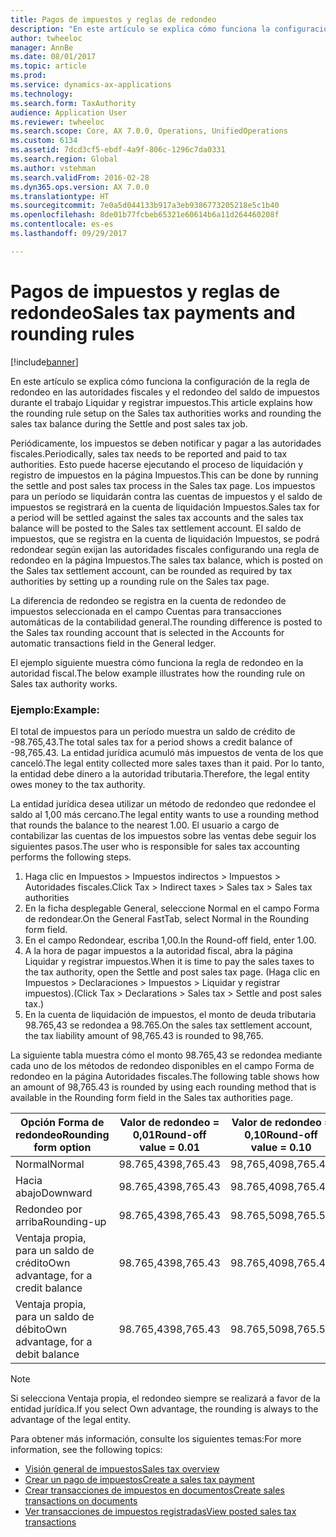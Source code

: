 ```yaml
---
title: Pagos de impuestos y reglas de redondeo
description: "En este artículo se explica cómo funciona la configuración de la regla de redondeo en las autoridades fiscales y el redondeo del saldo de impuestos durante el trabajo Liquidar y registrar impuestos."
author: twheeloc
manager: AnnBe
ms.date: 08/01/2017
ms.topic: article
ms.prod: 
ms.service: dynamics-ax-applications
ms.technology: 
ms.search.form: TaxAuthority
audience: Application User
ms.reviewer: twheeloc
ms.search.scope: Core, AX 7.0.0, Operations, UnifiedOperations
ms.custom: 6134
ms.assetid: 7dcd3cf5-ebdf-4a9f-806c-1296c7da0331
ms.search.region: Global
ms.author: vstehman
ms.search.validFrom: 2016-02-28
ms.dyn365.ops.version: AX 7.0.0
ms.translationtype: HT
ms.sourcegitcommit: 7e0a5d044133b917a3eb9386773205218e5c1b40
ms.openlocfilehash: 8de01b77fcbeb65321e60614b6a11d264460208f
ms.contentlocale: es-es
ms.lasthandoff: 09/29/2017

---
```


# <a name="sales-tax-payments-and-rounding-rules"></a><span data-ttu-id="3eee0-103">Pagos de impuestos y reglas de redondeo</span><span class="sxs-lookup"><span data-stu-id="3eee0-103">Sales tax payments and rounding rules</span></span>

[!include[banner](../includes/banner.md)]


<span data-ttu-id="3eee0-104">En este artículo se explica cómo funciona la configuración de la regla de redondeo en las autoridades fiscales y el redondeo del saldo de impuestos durante el trabajo Liquidar y registrar impuestos.</span><span class="sxs-lookup"><span data-stu-id="3eee0-104">This article explains how the rounding rule setup on the Sales tax authorities works and rounding the sales tax balance during the Settle and post sales tax job.</span></span>

<span data-ttu-id="3eee0-105">Periódicamente, los impuestos se deben notificar y pagar a las autoridades fiscales.</span><span class="sxs-lookup"><span data-stu-id="3eee0-105">Periodically, sales tax needs to be reported and paid to tax authorities.</span></span> <span data-ttu-id="3eee0-106">Esto puede hacerse ejecutando el proceso de liquidación y registro de impuestos en la página Impuestos.</span><span class="sxs-lookup"><span data-stu-id="3eee0-106">This can be done by running the settle and post sales tax process in the Sales tax page.</span></span> <span data-ttu-id="3eee0-107">Los impuestos para un período se liquidarán contra las cuentas de impuestos y el saldo de impuestos se registrará en la cuenta de liquidación Impuestos.</span><span class="sxs-lookup"><span data-stu-id="3eee0-107">Sales tax for a period will be settled against the sales tax accounts and the sales tax balance will be posted to the Sales tax settlement account.</span></span> <span data-ttu-id="3eee0-108">El saldo de impuestos, que se registra en la cuenta de liquidación Impuestos, se podrá redondear según exijan las autoridades fiscales configurando una regla de redondeo en la página Impuestos.</span><span class="sxs-lookup"><span data-stu-id="3eee0-108">The sales tax balance, which is posted on the Sales tax settlement account, can be rounded as required by tax authorities by setting up a rounding rule on the Sales tax page.</span></span> 

<span data-ttu-id="3eee0-109">La diferencia de redondeo se registra en la cuenta de redondeo de impuestos seleccionada en el campo Cuentas para transacciones automáticas de la contabilidad general.</span><span class="sxs-lookup"><span data-stu-id="3eee0-109">The rounding difference is posted to the Sales tax rounding account that is selected in the Accounts for automatic transactions field in the General ledger.</span></span>

<span data-ttu-id="3eee0-110">El ejemplo siguiente muestra cómo funciona la regla de redondeo en la autoridad fiscal.</span><span class="sxs-lookup"><span data-stu-id="3eee0-110">The below example illustrates how the rounding rule on Sales tax authority works.</span></span>

### <a name="example"></a><span data-ttu-id="3eee0-111">Ejemplo:</span><span class="sxs-lookup"><span data-stu-id="3eee0-111">Example:</span></span>

<span data-ttu-id="3eee0-112">El total de impuestos para un período muestra un saldo de crédito de -98.765,43.</span><span class="sxs-lookup"><span data-stu-id="3eee0-112">The total sales tax for a period shows a credit balance of -98,765.43.</span></span> <span data-ttu-id="3eee0-113">La entidad jurídica acumuló más impuestos de venta de los que canceló.</span><span class="sxs-lookup"><span data-stu-id="3eee0-113">The legal entity collected more sales taxes than it paid.</span></span> <span data-ttu-id="3eee0-114">Por lo tanto, la entidad debe dinero a la autoridad tributaria.</span><span class="sxs-lookup"><span data-stu-id="3eee0-114">Therefore, the legal entity owes money to the tax authority.</span></span> 

<span data-ttu-id="3eee0-115">La entidad jurídica desea utilizar un método de redondeo que redondee el saldo al 1,00 más cercano.</span><span class="sxs-lookup"><span data-stu-id="3eee0-115">The legal entity wants to use a rounding method that rounds the balance to the nearest 1.00.</span></span> <span data-ttu-id="3eee0-116">El usuario a cargo de contabilizar las cuentas de los impuestos sobre las ventas debe seguir los siguientes pasos.</span><span class="sxs-lookup"><span data-stu-id="3eee0-116">The user who is responsible for sales tax accounting performs the following steps.</span></span>

1.  <span data-ttu-id="3eee0-117">Haga clic en Impuestos &gt; Impuestos indirectos &gt; Impuestos &gt; Autoridades fiscales.</span><span class="sxs-lookup"><span data-stu-id="3eee0-117">Click Tax &gt; Indirect taxes &gt; Sales tax &gt; Sales tax authorities</span></span>
2.  <span data-ttu-id="3eee0-118">En la ficha desplegable General, seleccione Normal en el campo Forma de redondear.</span><span class="sxs-lookup"><span data-stu-id="3eee0-118">On the General FastTab, select Normal in the Rounding form field.</span></span>
3.  <span data-ttu-id="3eee0-119">En el campo Redondear, escriba 1,00.</span><span class="sxs-lookup"><span data-stu-id="3eee0-119">In the Round-off field, enter 1.00.</span></span>
4.  <span data-ttu-id="3eee0-120">A la hora de pagar impuestos a la autoridad fiscal, abra la página Liquidar y registrar impuestos.</span><span class="sxs-lookup"><span data-stu-id="3eee0-120">When it is time to pay the sales taxes to the tax authority, open the Settle and post sales tax page.</span></span> <span data-ttu-id="3eee0-121">(Haga clic en Impuestos &gt; Declaraciones &gt; Impuestos &gt; Liquidar y registrar impuestos).</span><span class="sxs-lookup"><span data-stu-id="3eee0-121">(Click Tax &gt; Declarations &gt; Sales tax &gt; Settle and post sales tax.)</span></span>
5.  <span data-ttu-id="3eee0-122">En la cuenta de liquidación de impuestos, el monto de deuda tributaria 98.765,43 se redondea a 98.765.</span><span class="sxs-lookup"><span data-stu-id="3eee0-122">On the sales tax settlement account, the tax liability amount of 98,765.43 is rounded to 98,765.</span></span>

<span data-ttu-id="3eee0-123">La siguiente tabla muestra cómo el monto 98.765,43 se redondea mediante cada uno de los métodos de redondeo disponibles en el campo Forma de redondeo en la página Autoridades fiscales.</span><span class="sxs-lookup"><span data-stu-id="3eee0-123">The following table shows how an amount of 98,765.43 is rounded by using each rounding method that is available in the Rounding form field in the Sales tax authorities page.</span></span>

| <span data-ttu-id="3eee0-124">Opción Forma de redondeo</span><span class="sxs-lookup"><span data-stu-id="3eee0-124">Rounding form option</span></span>                | <span data-ttu-id="3eee0-125">Valor de redondeo = 0,01</span><span class="sxs-lookup"><span data-stu-id="3eee0-125">Round-off value = 0.01</span></span> | <span data-ttu-id="3eee0-126">Valor de redondeo = 0,10</span><span class="sxs-lookup"><span data-stu-id="3eee0-126">Round-off value = 0.10</span></span> | <span data-ttu-id="3eee0-127">Valor de redondeo = 1,00</span><span class="sxs-lookup"><span data-stu-id="3eee0-127">Round-off value = 1.00</span></span> | <span data-ttu-id="3eee0-128">Valor de redondeo = 100,00</span><span class="sxs-lookup"><span data-stu-id="3eee0-128">Round-off value = 100.00</span></span> |
|-------------------------------------|------------------------|------------------------|------------------------|--------------------------|
| <span data-ttu-id="3eee0-129">Normal</span><span class="sxs-lookup"><span data-stu-id="3eee0-129">Normal</span></span>                              | <span data-ttu-id="3eee0-130">98.765,43</span><span class="sxs-lookup"><span data-stu-id="3eee0-130">98,765.43</span></span>              | <span data-ttu-id="3eee0-131">98,765,40</span><span class="sxs-lookup"><span data-stu-id="3eee0-131">98,765.40</span></span>              | <span data-ttu-id="3eee0-132">98.765,00</span><span class="sxs-lookup"><span data-stu-id="3eee0-132">98,765.00</span></span>              | <span data-ttu-id="3eee0-133">98.800,00</span><span class="sxs-lookup"><span data-stu-id="3eee0-133">98,800.00</span></span>                |
| <span data-ttu-id="3eee0-134">Hacia abajo</span><span class="sxs-lookup"><span data-stu-id="3eee0-134">Downward</span></span>                            | <span data-ttu-id="3eee0-135">98.765,43</span><span class="sxs-lookup"><span data-stu-id="3eee0-135">98,765.43</span></span>              | <span data-ttu-id="3eee0-136">98.765,40</span><span class="sxs-lookup"><span data-stu-id="3eee0-136">98,765.40</span></span>              | <span data-ttu-id="3eee0-137">98.765,00</span><span class="sxs-lookup"><span data-stu-id="3eee0-137">98,765.00</span></span>              | <span data-ttu-id="3eee0-138">98.700,00</span><span class="sxs-lookup"><span data-stu-id="3eee0-138">98,700.00</span></span>                |
| <span data-ttu-id="3eee0-139">Redondeo por arriba</span><span class="sxs-lookup"><span data-stu-id="3eee0-139">Rounding-up</span></span>                         | <span data-ttu-id="3eee0-140">98.765,43</span><span class="sxs-lookup"><span data-stu-id="3eee0-140">98,765.43</span></span>              | <span data-ttu-id="3eee0-141">98.765,50</span><span class="sxs-lookup"><span data-stu-id="3eee0-141">98,765.50</span></span>              | <span data-ttu-id="3eee0-142">98.766,00</span><span class="sxs-lookup"><span data-stu-id="3eee0-142">98,766.00</span></span>              | <span data-ttu-id="3eee0-143">98,800.00</span><span class="sxs-lookup"><span data-stu-id="3eee0-143">98,800.00</span></span>                |
| <span data-ttu-id="3eee0-144">Ventaja propia, para un saldo de crédito</span><span class="sxs-lookup"><span data-stu-id="3eee0-144">Own advantage, for a credit balance</span></span> | <span data-ttu-id="3eee0-145">98.765,43</span><span class="sxs-lookup"><span data-stu-id="3eee0-145">98,765.43</span></span>              | <span data-ttu-id="3eee0-146">98.765,40</span><span class="sxs-lookup"><span data-stu-id="3eee0-146">98,765.40</span></span>              | <span data-ttu-id="3eee0-147">98.765,00</span><span class="sxs-lookup"><span data-stu-id="3eee0-147">98,765.00</span></span>              | <span data-ttu-id="3eee0-148">98.700,00</span><span class="sxs-lookup"><span data-stu-id="3eee0-148">98,700.00</span></span>                |
| <span data-ttu-id="3eee0-149">Ventaja propia, para un saldo de débito</span><span class="sxs-lookup"><span data-stu-id="3eee0-149">Own advantage, for a debit balance</span></span>  | <span data-ttu-id="3eee0-150">98.765,43</span><span class="sxs-lookup"><span data-stu-id="3eee0-150">98,765.43</span></span>              | <span data-ttu-id="3eee0-151">98.765,50</span><span class="sxs-lookup"><span data-stu-id="3eee0-151">98,765.50</span></span>              | <span data-ttu-id="3eee0-152">98.766,00</span><span class="sxs-lookup"><span data-stu-id="3eee0-152">98,766.00</span></span>              | <span data-ttu-id="3eee0-153">98.800,00</span><span class="sxs-lookup"><span data-stu-id="3eee0-153">98,800.00</span></span>                |

> [!NOTE]                                                                                  
> <span data-ttu-id="3eee0-154">Si selecciona Ventaja propia, el redondeo siempre se realizará a favor de la entidad jurídica.</span><span class="sxs-lookup"><span data-stu-id="3eee0-154">If you select Own advantage, the rounding is always to the advantage of the legal entity.</span></span> 

<span data-ttu-id="3eee0-155">Para obtener más información, consulte los siguientes temas:</span><span class="sxs-lookup"><span data-stu-id="3eee0-155">For more information, see the following topics:</span></span>
- [<span data-ttu-id="3eee0-156">Visión general de impuestos</span><span class="sxs-lookup"><span data-stu-id="3eee0-156">Sales tax overview</span></span>](indirect-taxes-overview.md)
- [<span data-ttu-id="3eee0-157">Crear un pago de impuestos</span><span class="sxs-lookup"><span data-stu-id="3eee0-157">Create a sales tax payment</span></span>](tasks/create-sales-tax-payment.md)
- [<span data-ttu-id="3eee0-158">Crear transacciones de impuestos en documentos</span><span class="sxs-lookup"><span data-stu-id="3eee0-158">Create sales transactions on documents</span></span>](tasks/create-sales-tax-transactions-documents.md)
- [<span data-ttu-id="3eee0-159">Ver transacciones de impuestos registradas</span><span class="sxs-lookup"><span data-stu-id="3eee0-159">View posted sales tax transactions</span></span>](tasks/view-posted-sales-tax-transactions.md)



